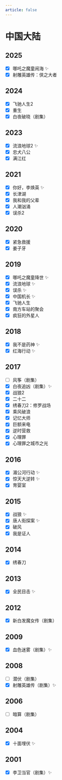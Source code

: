 ```yaml
---
article: false
---
```


# 中国大陆

## 2025

- [x] 哪吒之魔童闹海 ✨
- [x] 射雕英雄传：侠之大者

## 2024

- [x] 飞驰人生2
- [x] 重生
- [x] 白夜破晓（剧集）

## 2023

- [x] 流浪地球2 ✨
- [x] 忠犬八公
- [x] 满江红

## 2021

- [x] 你好，李焕英 ✨
- [x] 长津湖
- [x] 我和我的父辈
- [x] 人潮汹涌
- [x] 误杀2

## 2020

- [x] 紧急救援
- [x] 姜子牙

## 2019

- [x] 哪吒之魔童降世 ✨
- [x] 流浪地球 ✨
- [x] 误杀 ✨
- [x] 中国机长 ✨
- [x] 飞驰人生
- [x] 南方车站的聚会
- [x] 疯狂的外星人

## 2018

- [x] 我不是药神 ✨
- [x] 红海行动 ✨

## 2017

- [ ] 风筝（剧集）
- [x] 白夜追凶（剧集）✨
- [x] 战狼2
- [x] 二十二
- [x] 绣春刀2：修罗战场
- [x] 乘风破浪
- [x] 记忆大师
- [x] 巨额来电
- [x] 逆时营救
- [x] 心理罪
- [x] 心理罪之城市之光

## 2016

- [x] 湄公河行动 ✨
- [x] 惊天大逆转 ✨
- [x] 育婴室

## 2015

- [x] 战狼 ✨
- [x] 唐人街探案 ✨
- [x] 破风
- [x] 我是证人

## 2014

- [x] 绣春刀

## 2013

- [x] 全民目击 ✨

## 2012

- [x] 新白发魔女传（剧集）

## 2009

- [x] 血色迷雾（剧集）✨

## 2008

- [ ] 潜伏（剧集）
- [x] 射雕英雄传（剧集）✨

## 2006

- [ ] 暗算（剧集）

## 2004

- [x] 十面埋伏 ✨

## 2001

- [x] 李卫当官（剧集）✨
